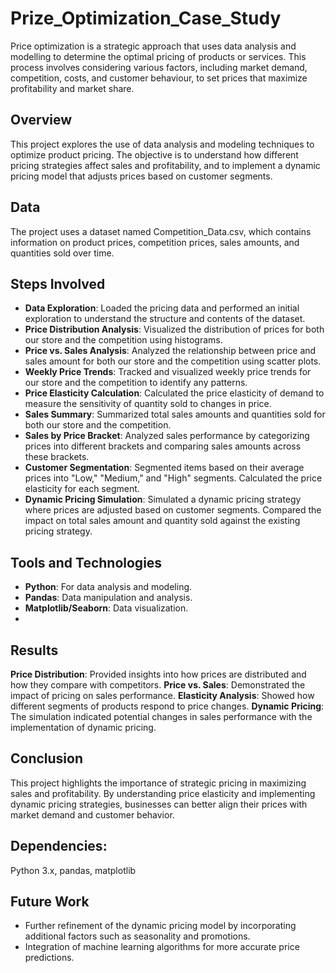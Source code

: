 # Prize_Optimization_Case_Study
Price optimization is a strategic approach that uses data analysis and modelling to determine the optimal pricing of products or services. This process involves considering various factors, including market demand, competition, costs, and customer behaviour, to set prices that maximize profitability and market share. 

## Overview
This project explores the use of data analysis and modeling techniques to optimize product pricing. The objective is to understand how different pricing strategies affect sales and profitability, and to implement a dynamic pricing model that adjusts prices based on customer segments.

## Data
The project uses a dataset named Competition_Data.csv, which contains information on product prices, competition prices, sales amounts, and quantities sold over time.

## Steps Involved
- **Data Exploration**: Loaded the pricing data and performed an initial exploration to understand the structure and contents of the dataset.
- **Price Distribution Analysis**: Visualized the distribution of prices for both our store and the competition using histograms.
- **Price vs. Sales Analysis**: Analyzed the relationship between price and sales amount for both our store and the competition using scatter plots.
- **Weekly Price Trends**: Tracked and visualized weekly price trends for our store and the competition to identify any patterns.
- **Price Elasticity Calculation**: Calculated the price elasticity of demand to measure the sensitivity of quantity sold to changes in price.
- **Sales Summary**: Summarized total sales amounts and quantities sold for both our store and the competition. 
- **Sales by Price Bracket**: Analyzed sales performance by categorizing prices into different brackets and comparing sales amounts across these brackets.
- **Customer Segmentation**: Segmented items based on their average prices into "Low," "Medium," and "High" segments. Calculated the price elasticity for each segment.
- **Dynamic Pricing Simulation**: Simulated a dynamic pricing strategy where prices are adjusted based on customer segments. Compared the impact on total sales amount and quantity sold against the existing pricing strategy.


## Tools and Technologies
- **Python**: For data analysis and modeling.
- **Pandas**: Data manipulation and analysis.
- **Matplotlib/Seaborn**: Data visualization.
- 

## Results
**Price Distribution**: Provided insights into how prices are distributed and how they compare with competitors.
**Price vs. Sales**: Demonstrated the impact of pricing on sales performance.
**Elasticity Analysis**: Showed how different segments of products respond to price changes.
**Dynamic Pricing**: The simulation indicated potential changes in sales performance with the implementation of dynamic pricing.

## Conclusion
This project highlights the importance of strategic pricing in maximizing sales and profitability. By understanding price elasticity and implementing dynamic pricing strategies, businesses can better align their prices with market demand and customer behavior.

## Dependencies:
Python 3.x,
pandas,
matplotlib

## Future Work
- Further refinement of the dynamic pricing model by incorporating additional factors such as seasonality and promotions.
- Integration of machine learning algorithms for more accurate price predictions.
